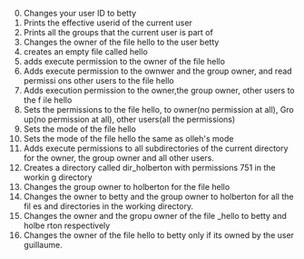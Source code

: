 0. Changes your user ID to betty
1. Prints the effective userid of the current user
2. Prints all the groups that the current user is part of
3. Changes the owner of the file hello to the user betty
4. creates an empty file called hello
5. adds execute permission to the owner of the file hello
6. Adds execute permission to the ownwer and the group owner, and read permissi   ons other users to the file hello
7. Adds execution permission to the owner,the group owner, other users to the f   ile hello
8. Sets the permissions to the file hello, to owner(no permission at all), Gro    up(no permission at all), other users(all the permissions)
9. Sets the mode of the file hello 
10. Sets the mode of the file hello the same as olleh's mode
11. Adds execute permissions to all subdirectories of the current directory for    the owner, the group owner and all other users.
12. Creates a directory called dir_holberton with permissions 751 in the workin    g directory
13. Changes the group owner to holberton for the file hello
14. Changes the owner to betty and the group owner to holberton for all the fil    es and directories in the working directory.
15. Changes the owner and the gropu owner of the file _hello to betty and holbe    rton respectively
16. Changes the owner of the file hello to betty only if its owned by the user     guillaume. 